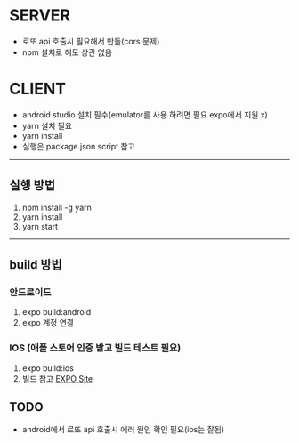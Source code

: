 
# SERVER

- 로또 api 호출시 필요해서 만듦(cors 문제)
- npm 설치로 해도 상관 없음

# CLIENT
   
- android studio 설치 필수(emulator를 사용 하려면 필요 expo에서 지원 x) 
- yarn 설치 필요
- yarn install
- 실행은 package.json script 참고
 
---

## 실행 방법
  1. npm install -g yarn
  2. yarn install
  3. yarn start

---

## build 방법
### 안드로이드

1. expo build:android
2. expo 계정 연결

### IOS (애플 스토어 인증 받고 빌드 테스트 필요)

1. expo build:ios  
2. 빌드 참고
[EXPO Site](https://docs.expo.io/distribution/building-standalone-apps/, "expo link")

## TODO 
   - android에서 로또 api 호출시 에러 원인 확인 필요(ios는 잘됨)